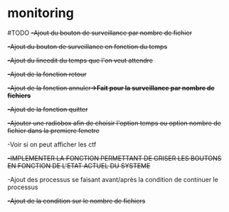 # monitoring

#TODO
<s>-Ajout du bouton de surveillance par nombre de fichier</s>


<s>-Ajout du bouton de surveillance en fonction du temps</s>

<s>-Ajout du lineedit du temps que l'on veut attendre</s>

<s>-Ajout de la fonction retour</s>

<s>-Ajout de la fonction annuler<b>->Fait pour la surveillance par nombre de fichiers</b></s>

<s>-Ajout de la fonction quitter</s>

<s>-Ajouter une radiobox afin de choisir l'option temps ou option nombre de fichier dans la premiere fenetre</s>

-Voir si on peut afficher les ctf

<s>-IMPLEMENTER LA FONCTION PERMETTANT DE GRISER LES BOUTONS EN FONCTION DE L'ETAT ACTUEL DU SYSTEME</s>

-Ajout des processus se faisant avant/après la condition de continuer le processus

<s>-Ajout de la condition sur le nombre de fichiers</s>
